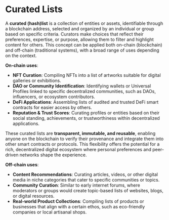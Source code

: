 # Curated Lists

A **curated (hash)list** is a collection of entities or assets, identifiable through a blockchain address, selected and organized by an individual or group based on specific criteria. Curators make choices that reflect their preferences, expertise, or purpose, allowing them to filter and highlight content for others. This concept can be applied both on-chain (blockchain) and off-chain (traditional systems), with a broad range of uses depending on the context.

**On-chain uses**:

* **NFT Curation**: Compiling NFTs into a list of artworks suitable for digital galleries or exhibitions.
* **DAO or Community Identification**: Identifying wallets or Universal Profiles linked to specific decentralized communities, such as DAOs, influencers, or ecosystem contributors.
* **DeFi Applications**: Assembling lists of audited and trusted DeFi smart contracts for easier access by others.
* **Reputation & Trust Scores**: Curating profiles or entities based on their social standing, achievements, or trustworthiness within decentralized applications.

These curated lists are **transparent, immutable, and reusable**, enabling anyone on the blockchain to verify their provenance and integrate them into other smart contracts or protocols. This flexibility offers the potential for a rich, decentralized digital ecosystem where personal preferences and peer-driven networks shape the experience.

**Off-chain uses**:

* **Content Recommendations**: Curating articles, videos, or other digital media in niche categories that cater to specific communities or topics.
* **Community Curation**: Similar to early internet forums, where moderators or groups would create topic-based lists of websites, blogs, or digital resources.
* **Real-world Product Collections**: Compiling lists of products or businesses that align with a certain ethos, such as eco-friendly companies or local artisanal shops.
